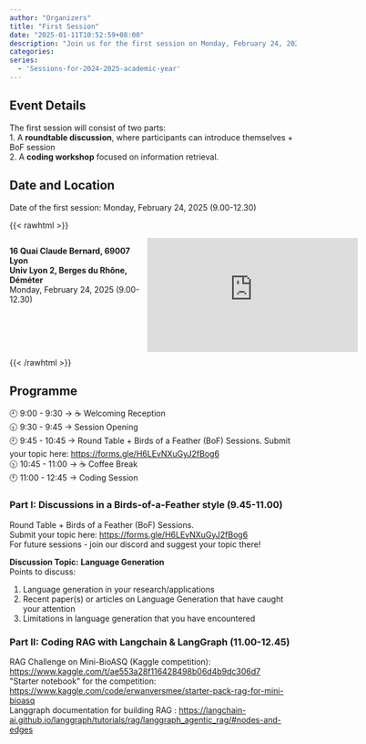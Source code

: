 ```yaml
---
author: "Organizers"
title: "First Session"
date: "2025-01-11T10:52:59+08:00"
description: "Join us for the first session on Monday, February 24, 2025 (9:00–12:30)!"
categories:
series:
  - 'Sessions-for-2024-2025-academic-year'
---
```


## Event Details
The first session will consist of two parts:  
1️. A **roundtable discussion**, where participants can introduce themselves + BoF session  
2️. A **coding workshop** focused on information retrieval.

## Date and Location
Date of the first session: Monday, February 24, 2025 (9.00-12.30)

{{< rawhtml >}}
<div style="display: flex; justify-content: space-between; flex-wrap: wrap;">
  <div style="width: 48%; margin-bottom: 10px;">
    <p>
      <strong>16 Quai Claude Bernard, 69007 Lyon</strong><br>
      <strong>Univ Lyon 2, Berges du Rhône, Déméter</strong><br>
      Monday, February 24, 2025 (9.00-12.30)
    </p>
  </div>
  <div style="width: 52%; margin-bottom: 10px;">
    <iframe src="https://www.google.com/maps/embed?pb=!1m18!1m12!1m3!1d637.9952147503371!2d4.836687971876995!3d45.75156456410361!2m3!1f0!2f0!3f0!3m2!1i1024!2i768!4f13.1!3m3!1m2!1s0x47f4eb78836acfd1%3A0x69124d526aa2b152!2sBuilding%20Demeter!5e1!3m2!1sen!2sfr!4v1737643997522!5m2!1sen!2sfr" 
      width="370" height="200" frameborder="0" style="border:0;" allowfullscreen="" aria-hidden="false" tabindex="0">
    </iframe>
  </div>
</div>
{{< /rawhtml >}}

## Programme

🕘 9:00 - 9:30 → ☕ Welcoming Reception  
🕤 9:30 - 9:45 → Session Opening  
🕘 9:45 - 10:45 → Round Table + Birds of a Feather (BoF) Sessions.
Submit your topic here: https://forms.gle/H6LEvNXuGyJ2fBog6  
🕥 10:45 - 11:00 → ☕ Coffee Break  
🕚 11:00 - 12:45 → Coding Session  


### Part I: Discussions in a Birds-of-a-Feather style (9.45-11.00)
Round Table + Birds of a Feather (BoF) Sessions.  
Submit your topic here: https://forms.gle/H6LEvNXuGyJ2fBog6  
For future sessions - join our discord and suggest your topic there!

**Discussion Topic:** **Language Generation**  
Points to discuss:
1. Language generation in your research/applications
2. Recent paper(s) or articles on Language Generation that have caught your attention
3. Limitations in language generation that you have encountered

### Part II: Coding RAG with Langchain & LangGraph (11.00-12.45)

RAG Challenge on Mini-BioASQ (Kaggle competition): https://www.kaggle.com/t/ae553a28f116428498b06d4b9dc306d7  
"Starter notebook" for the competition: https://www.kaggle.com/code/erwanversmee/starter-pack-rag-for-mini-bioasq  
Langgraph documentation for building RAG : https://langchain-ai.github.io/langgraph/tutorials/rag/langgraph_agentic_rag/#nodes-and-edges